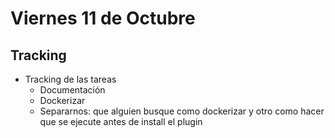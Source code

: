 # Viernes 11 de Octubre
## Tracking

- Tracking de las tareas
  - Documentación
  - Dockerizar
  - Separarnos: que alguien busque como dockerizar y otro como hacer que se ejecute antes de install el plugin
